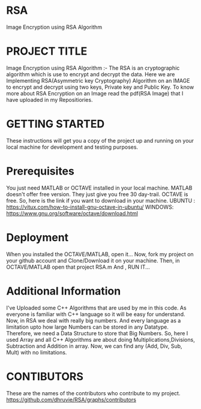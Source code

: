 # RSA
Image Encryption using RSA Algorithm 

# PROJECT TITLE

Image Encryption using RSA Algorithm :- The RSA is an cryptographic algorithm which is use to encrypt and decrypt the data. Here we are Implementing RSA(Asymmetric key Cryptography) Algorithm on an IMAGE to encrypt and decrypt using two keys, Private key and Public Key.
To know more about RSA Encryption on an Image read the pdf(RSA Image) that I have uploaded in my Repositiories.

# GETTING STARTED

These instructions will get you a copy of the project up and running on your local machine for development and testing purposes.

# Prerequisites

You just need MATLAB  or OCTAVE installed in your local machine.
MATLAB doesn't offer free version. They just give you free 30 day-trail.
OCTAVE is free. So, here is the link if you want to download in your machine.
UBUNTU : https://vitux.com/how-to-install-gnu-octave-in-ubuntu/
WINDOWS: https://www.gnu.org/software/octave/download.html


# Deployment

When you installed the OCTAVE/MATLAB, open it...
Now, fork my project on your github account and Clone/Download it on your machine.
Then, in OCTAVE/MATLAB open that project RSA.m
And , RUN IT... 


# Additional Information
I've Uploaded some C++ Algorithms that are used by me in this code. As everyone is familiar with C++ language so it will be easy for understand. 
Now, in RSA we deal with really big numbers. And every language as a limitation upto how large Numbers can be stored in any Datatype. Therefore, we need a Data Structure to store that Big Numbers. So, here I used Array and all  C++ Algorithms are about doing Multiplications,Divisions, Subtraction and Addition in array. Now, we can find any (Add, Div, Sub, Mult) with no limitations. 

# CONTIBUTORS
These are the names of the contributors who contribute to my project.
https://github.com/dhruvie/RSA/graphs/contributors
